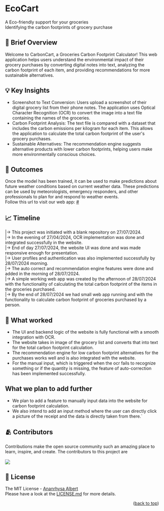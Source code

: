# EcoCart
A Eco-friendly support for your groceries\
Identifying the carbon footprints of grocery purchase

## 📃 Brief Overview

Welcome to CarbonCart, a Groceries Carbon Footprint Calculator! This web application helps users understand the environmental impact of their grocery purchases by converting digital notes into text, analyzing the carbon footprint of each item, and providing recommendations for more sustainable alternatives.

## 💡 Key Insights

- Screenshot to Text Conversion: Users upload a screenshot of their digital grocery list from their phone notes. The application uses Optical Character Recognition (OCR) to convert the image into a text file containing the names of the groceries.
- Carbon Footprint Analysis: The text file is compared with a dataset that includes the carbon emissions per kilogram for each item. This allows the application to calculate the total carbon footprint of the user's grocery purchases.
- Sustainable Alternatives: The recommendation engine suggests alternative products with lower carbon footprints, helping users make more environmentally conscious choices.

## 💯 Outcomes
Once the model has been trained, it can be used to make predictions about future weather conditions based on current weather data. These predictions can be used by meteorologists, emergency responders, and other professionals to plan for and respond to weather events.<br>
Follow this url to visit our web app:
<a href = #>#</a>


## 📈 Timeline 
|→  This project was initiated with a blank repository on 27/07/2024.\
|→ In the evening of 27/04/2024, OCR implementation was done and integrated successfully in the website.\
|→  End of day 27/07/2024, the website UI was done and was made responsive enough for presentation.\
|→ User profiles and authentication was also implemented successfully by 28/07/2024 morning.\
|→  The auto correct and recommendation engine features were done and added in the morning of 28/07/2024.\
|→  A simple working web app was created by the afternoon of 28/07/2024 with the functionality of calculating the total carbon footprint of the items in the groceries purchased.\
|→ By the end of 28/07/2024 we had small web app running and with the functionality to calculate carbon footprint of groceries purchased by a person.

## 🥳 What worked 
 - The UI and backend logic of the website is fully functional with a smooth integration with OCR.
 - The website takes in image of the grocery list and converts that into text for the total carbon footprint calculation.
 - The recommendation engine for low carbon footprint alternatives for the purchases works well and is also integrated with the website.
 - For the manual input, which is triggered when the ocr fails to recognize something or if the quantity is missing, the feature of auto-correction has been implemented successfully.

## What we plan to add further
- We plan to add a feature to manually input data into the website for carbon footprint calculation.
- We also intend to add an input method where the user can directly click a picture of the receipt and the data is directly taken from there.`

## 🫂 Contributors
Contributions make the open source community such an amazing place to learn, inspire, and create.
The contributors to this project are <br></br>
<a href="https://github.com/Annarhysa/CarbonCart/graphs/contributors">
  <img src="https://contrib.rocks/image?repo=Annarhysa/CarbonCart" />
</a>

## 🪪 License

The MIT License - [Ananrhysa Albert](https://github.com/Annarhysa/)\
Please have a look at the [LICENSE.md](license.md) for more details.

<p align="right">(<a href="#readme-top">back to top</a>)</p>
